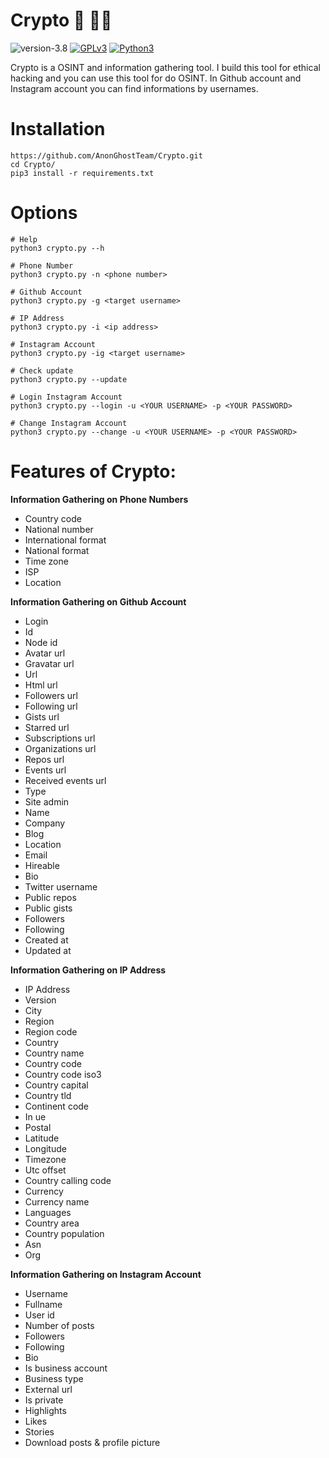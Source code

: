 # Crypto 🔎 🕵️‍♂️

![version-3.8](https://img.shields.io/badge/version-3.8-green)
[![GPLv3](https://img.shields.io/badge/license-GPLv3-blue)](https://img.shields.io/badge/license-GPLv3-blue)
[![Python3](https://img.shields.io/badge/language-Python3-red)](https://img.shields.io/badge/language-Python3-red)

Crypto is a OSINT and information gathering tool. I build this tool for ethical hacking and you can use this tool for do OSINT. In Github account and Instagram account you can find informations by usernames.


# Installation
```
https://github.com/AnonGhostTeam/Crypto.git
cd Crypto/
pip3 install -r requirements.txt
```

# Options
```
# Help 
python3 crypto.py --h

# Phone Number
python3 crypto.py -n <phone number>

# Github Account
python3 crypto.py -g <target username>

# IP Address
python3 crypto.py -i <ip address>

# Instagram Account
python3 crypto.py -ig <target username>

# Check update
python3 crypto.py --update

# Login Instagram Account
python3 crypto.py --login -u <YOUR USERNAME> -p <YOUR PASSWORD>

# Change Instagram Account
python3 crypto.py --change -u <YOUR USERNAME> -p <YOUR PASSWORD>
```

# Features of Crypto:

**Information Gathering on Phone Numbers**
* Country code
* National number
* International format
* National format
* Time zone
* ISP
* Location

**Information Gathering on Github Account**
* Login
* Id
* Node id
* Avatar url
* Gravatar url
* Url
* Html url
* Followers url
* Following url
* Gists url
* Starred url
* Subscriptions url
* Organizations url
* Repos url
* Events url
* Received events url
* Type
* Site admin
* Name
* Company
* Blog
* Location
* Email
* Hireable
* Bio
* Twitter username
* Public repos
* Public gists
* Followers
* Following
* Created at
* Updated at

**Information Gathering on IP Address**
* IP Address
* Version
* City
* Region
* Region code
* Country
* Country name
* Country code
* Country code iso3
* Country capital
* Country tld
* Continent code
* In ue
* Postal
* Latitude
* Longitude
* Timezone
* Utc offset
* Country calling code
* Currency
* Currency name
* Languages
* Country area
* Country population
* Asn
* Org

**Information Gathering on Instagram Account**
* Username
* Fullname
* User id
* Number of posts
* Followers
* Following
* Bio
* Is business account
* Business type
* External url
* Is private
* Highlights
* Likes
* Stories
* Download posts & profile picture
